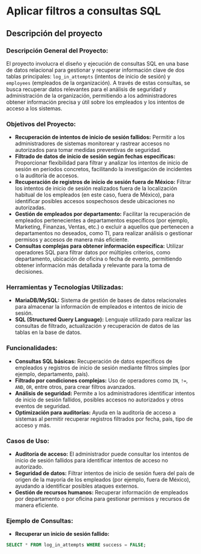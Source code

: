 # Aplicar filtros a consultas SQL

## Descripción del proyecto

### Descripción General del Proyecto:
El proyecto involucra el diseño y ejecución de consultas SQL en una base de datos relacional para gestionar y recuperar información clave de dos tablas principales: `log_in_attempts` (intentos de inicio de sesión) y `employees` (empleados de la organización). A través de estas consultas, se busca recuperar datos relevantes para el análisis de seguridad y administración de la organización, permitiendo a los administradores obtener información precisa y útil sobre los empleados y los intentos de acceso a los sistemas.

### Objetivos del Proyecto:
- **Recuperación de intentos de inicio de sesión fallidos:** Permitir a los administradores de sistemas monitorear y rastrear accesos no autorizados para tomar medidas preventivas de seguridad.
- **Filtrado de datos de inicio de sesión según fechas específicas:** Proporcionar flexibilidad para filtrar y analizar los intentos de inicio de sesión en períodos concretos, facilitando la investigación de incidentes o la auditoría de accesos.
- **Recuperación de registros de inicio de sesión fuera de México:** Filtrar los intentos de inicio de sesión realizados fuera de la localización habitual de los empleados (en este caso, fuera de México), para identificar posibles accesos sospechosos desde ubicaciones no autorizadas.
- **Gestión de empleados por departamento:** Facilitar la recuperación de empleados pertenecientes a departamentos específicos (por ejemplo, Marketing, Finanzas, Ventas, etc.) o excluir a aquellos que pertenecen a departamentos no deseados, como TI, para realizar análisis o gestionar permisos y accesos de manera más eficiente.
- **Consultas complejas para obtener información específica:** Utilizar operadores SQL para filtrar datos por múltiples criterios, como departamento, ubicación de oficina o fecha de evento, permitiendo obtener información más detallada y relevante para la toma de decisiones.

### Herramientas y Tecnologías Utilizadas:
- **MariaDB/MySQL:** Sistema de gestión de bases de datos relacionales para almacenar la información de empleados e intentos de inicio de sesión.
- **SQL (Structured Query Language):** Lenguaje utilizado para realizar las consultas de filtrado, actualización y recuperación de datos de las tablas en la base de datos.

### Funcionalidades:
- **Consultas SQL básicas:** Recuperación de datos específicos de empleados y registros de inicio de sesión mediante filtros simples (por ejemplo, departamento, país).
- **Filtrado por condiciones complejas:** Uso de operadores como `IN`, `!=`, `AND`, `OR`, entre otros, para crear filtros avanzados.
- **Análisis de seguridad:** Permite a los administradores identificar intentos de inicio de sesión fallidos, posibles accesos no autorizados y otros eventos de seguridad.
- **Optimización para auditorías:** Ayuda en la auditoría de acceso a sistemas al permitir recuperar registros filtrados por fecha, país, tipo de acceso y más.

### Casos de Uso:
- **Auditoría de acceso:** El administrador puede consultar los intentos de inicio de sesión fallidos para identificar intentos de acceso no autorizado.
- **Seguridad de datos:** Filtrar intentos de inicio de sesión fuera del país de origen de la mayoría de los empleados (por ejemplo, fuera de México), ayudando a identificar posibles ataques externos.
- **Gestión de recursos humanos:** Recuperar información de empleados por departamento o por oficina para gestionar permisos y recursos de manera eficiente.

### Ejemplo de Consultas:
- **Recuperar un inicio de sesión fallido:**

```sql
SELECT * FROM log_in_attempts WHERE success = FALSE;
